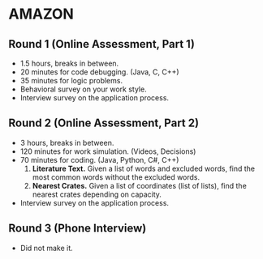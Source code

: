 # AMAZON

## Round 1 (Online Assessment, Part 1)

- 1.5 hours, breaks in between.
- 20 minutes for code debugging. (Java, C, C++)
- 35 minutes for logic problems.
- Behavioral survey on your work style.
- Interview survey on the application process.

## Round 2 (Online Assessment, Part 2)

- 3 hours, breaks in between.
- 120 minutes for work simulation. (Videos, Decisions)
- 70 minutes for coding. (Java, Python, C#, C++)
  1. **Literature Text.** Given a list of words and excluded words, find the most common words without the excluded words.
  2. **Nearest Crates.** Given a list of coordinates (list of lists), find the nearest crates depending on capacity.
- Interview survey on the application process.

## Round 3 (Phone Interview)

- Did not make it.
